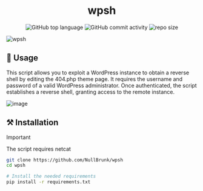 <div align="center">

# wpsh

![GitHub top language](https://img.shields.io/github/languages/top/NullBrunk/wpsh?style=for-the-badge)
![GitHub commit activity](https://img.shields.io/github/commit-activity/m/NullBrunk/wpsh?style=for-the-badge)
![repo size](https://img.shields.io/github/repo-size/NullBrunk/wpsh?style=for-the-badge)
</div>

![wpsh](https://github.com/user-attachments/assets/ae294811-ea68-486a-b2ae-7a205847e67b)

## 🚀 Usage
This script allows you to exploit a WordPress instance to obtain a reverse shell by editing the 404.php theme page. It requires the username and password of a valid WordPress administrator. Once authenticated, the script establishes a reverse shell, granting access to the remote instance.

![image](https://github.com/user-attachments/assets/8bc4a87a-495d-4db7-83a2-154bedb7265f)


## ⚒️ Installation
>[!IMPORTANT]
> The script requires netcat

```bash
git clone https://github.com/NullBrunk/wpsh
cd wpsh

# Install the needed requirements
pip install -r requirements.txt
```
